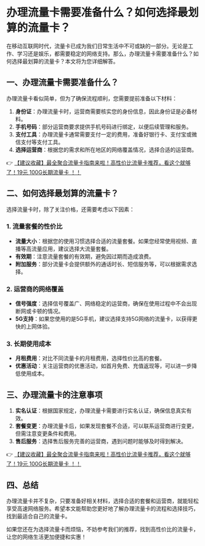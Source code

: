 # 办理流量卡需要准备什么？如何选择最划算的流量卡？

在移动互联网时代，流量卡已成为我们日常生活中不可或缺的一部分。无论是工作、学习还是娱乐，都需要稳定的网络支持。那么，办理流量卡需要准备什么？如何选择最划算的流量卡？本文将为您详细解答。

## 一、办理流量卡需要准备什么？

办理流量卡看似简单，但为了确保流程顺利，您需要提前准备以下材料：

1. **身份证**：办理流量卡时，运营商需要核实您的身份信息，因此身份证是必备材料。
2. **手机号码**：部分运营商要求提供手机号码进行绑定，以便后续管理和服务。
3. **支付工具**：办理流量卡通常需要支付一定的费用，准备好银行卡、支付宝或微信支付等支付工具。
4. **选择运营商**：根据您的需求和所在地区的网络覆盖情况，选择合适的运营商。

👉 [【建议收藏】最全聚合流量卡指南来啦！高性价比流量卡推荐，看这个就够了！19元 100G长期流量卡 ！！](https://bit.ly/Liuliangka)

## 二、如何选择最划算的流量卡？

选择流量卡时，除了关注价格，还需要考虑以下因素：

### 1. 流量套餐的性价比
- **流量大小**：根据您的使用习惯选择合适的流量套餐。如果您经常使用视频、直播等高流量应用，建议选择大流量套餐。
- **有效期**：注意流量套餐的有效期，避免因过期而造成浪费。
- **附加服务**：部分流量卡会提供额外的通话时长、短信服务等，可以根据需求选择。

### 2. 运营商的网络覆盖
- **信号强度**：选择信号覆盖广、网络稳定的运营商，确保在使用过程中不会出现断网或卡顿的情况。
- **5G支持**：如果您使用的是5G手机，建议选择支持5G网络的流量卡，以获得更快的上网体验。

### 3. 长期使用成本
- **月租费用**：对比不同流量卡的月租费用，选择性价比高的套餐。
- **优惠活动**：关注运营商的优惠活动，如首月免费、充值返现等，可以进一步降低使用成本。

## 三、办理流量卡的注意事项

1. **实名认证**：根据国家规定，办理流量卡需要进行实名认证，确保信息真实有效。
2. **套餐变更**：办理流量卡后，如果发现套餐不合适，可以联系运营商进行变更，但需注意变更条件和费用。
3. **售后服务**：选择售后服务完善的运营商，遇到问题时能够及时得到解决。

👉 [【建议收藏】最全聚合流量卡指南来啦！高性价比流量卡推荐，看这个就够了！19元 100G长期流量卡 ！！](https://bit.ly/Liuliangka)

## 四、总结

办理流量卡并不复杂，只要准备好相关材料，选择合适的套餐和运营商，就能轻松享受高速网络服务。希望本文能帮助您更好地了解办理流量卡的流程和选择技巧，找到最适合自己的流量卡。

如果您还在为选择流量卡而烦恼，不妨参考我们的推荐，找到高性价比的流量卡，让您的网络生活更加便捷和实惠！